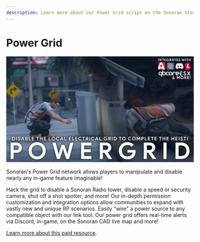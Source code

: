 ```yaml
---
description: Learn more about our Power Grid script on the Sonoran Store!
---
```


# Power Grid

![Sonoran - Power Grid](<../../.gitbook/assets/image (276).png>)

Sonoran's Power Grid network allows players to manipulate and disable nearly any in-game feature imaginable!

Hack the grid to disable a Sonoran Radio tower, disable a speed or security camera, shut off a shot spotter, and more! Our in-depth permission customization and integration options allow communities to expand with vastly new and unique RP scenarios. Easily "wire" a power source to any compatible object with our link tool. Our power grid offers real-time alerts via Discord, in-game, on the Sonoran CAD live map and more!

[Learn more about this paid resource](https://www.sonoran.store/package/5120025).
